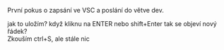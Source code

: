 První pokus o zapsání ve VSC a poslání do větve dev.

jak to uložím?
když kliknu na ENTER nebo shift+Enter tak se objeví nový řádek?  
Zkouším ctrl+S, ale stále nic

